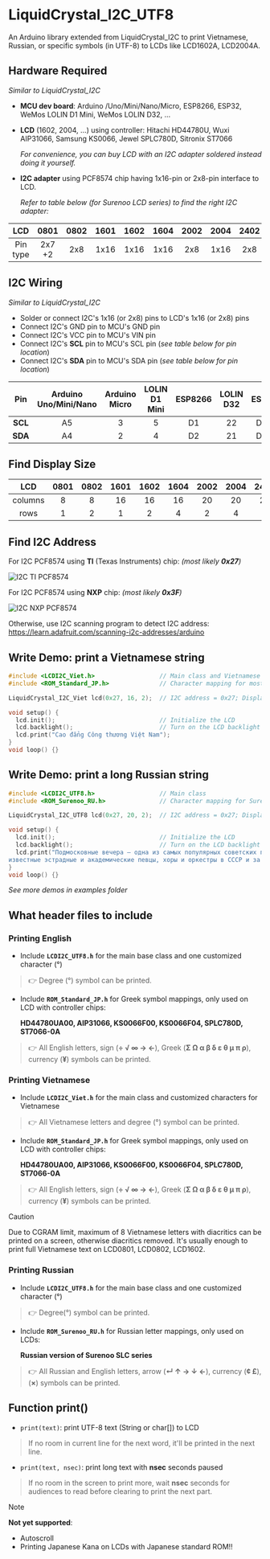 # LiquidCrystal_I2C_UTF8
An Arduino library extended from LiquidCrystal_I2C to print Vietnamese, Russian, or specific symbols (in UTF-8) to LCDs like LCD1602A, LCD2004A.

## Hardware Required
*Similar to LiquidCrystal_I2C*
- **MCU dev board**: Arduino /Uno/Mini/Nano/Micro, ESP8266, ESP32, WeMos LOLIN D1 Mini, WeMos LOLIN D32, ...
- **LCD** (1602, 2004, ...) using controller:
  Hitachi HD44780U, Wuxi AIP31066, Samsung KS0066, Jewel SPLC780D, Sitronix ST7066

  *For convenience, you can buy LCD with an I2C adapter soldered instead doing it yourself.*
- **I2C adapter** using PCF8574 chip having 1x16-pin or 2x8-pin interface to LCD.

  *Refer to table below (for Surenoo LCD series) to find the right I2C adapter:*

|   LCD  | 0801 | 0802 | 1601 | 1602 | 1604 | 2002 | 2004 | 2402 | 4002 | 4004 |
|:------:|:----:|:----:|:----:|:----:|:----:|:----:|:----:|:----:|:----:|:----:|
|Pin type|2x7 +2|  2x8 | 1x16 | 1x16 | 1x16 | 2x8  | 1x16 |  2x8 |  2x8 |  2x8 |

## I2C Wiring
*Similar to LiquidCrystal_I2C*
- Solder or connect I2C's 1x16 (or 2x8) pins to LCD's 1x16 (or 2x8) pins
- Connect I2C's GND pin to MCU's GND pin
- Connect I2C's VCC pin to MCU's VIN pin
- Connect I2C's **SCL** pin to MCU's SCL pin (*see table below for pin location*)
- Connect I2C's **SDA** pin to MCU's SDA pin (*see table below for pin location*)

|    Pin  | Arduino Uno/Mini/Nano | Arduino Micro | LOLIN D1 Mini | ESP8266 | LOLIN D32 | ESP32 |
|:-------:|:---------------------:|:-------------:|:-------------:|:-------:|:-----:|:-----:|
| **SCL** |           A5          |       3       |        5      |   D1    |  22   |  D22  |
| **SDA** |           A4          |       2       |        4      |   D2    |  21   |  D21  |

## Find Display Size
|  LCD  | 0801 | 0802 | 1601 | 1602 | 1604 | 2002 | 2004 | 2402 | 4002 | 4004 |
|:-----:|:----:|:----:|:----:|:----:|:----:|:----:|:----:|:----:|:----:|:----:|
|columns|   8  |   8  |  16  |  16  |  16  |  20  |  20  |  24  |  40  |  40  |
|  rows |   1  |   2  |   1  |   2  |   4  |   2  |   4  |   2  |   2  |   4  |

## Find I2C Address
For I2C PCF8574 using **TI** (Texas Instruments) chip: *(most likely **0x27**)*

![I2C TI PCF8574](https://lastminuteengineers.com/wp-content/uploads/arduino/I2C-LCD-Address-Selection-Jumper-Table-for-TI.png)

For I2C PCF8574 using **NXP** chip: *(most likely **0x3F**)*

![I2C NXP PCF8574](https://lastminuteengineers.com/wp-content/uploads/arduino/I2C-LCD-Address-Selection-Jumper-Table-for-NXP.png)

Otherwise, use I2C scanning program to detect I2C address:
https://learn.adafruit.com/scanning-i2c-addresses/arduino

## Write Demo: print a Vietnamese string
```C++
#include <LCDI2C_Viet.h>                  // Main class and Vietnamese customized characters
#include <ROM_Standard_JP.h>              // Character mapping for most popular LCDs (Japanese ROM)

LiquidCrystal_I2C_Viet lcd(0x27, 16, 2);  // I2C address = 0x27; Display columns = 16, rows = 2

void setup() {
  lcd.init();                             // Initialize the LCD
  lcd.backlight();                        // Turn on the LCD backlight
  lcd.print("Cao đẳng Công thương Việt Nam");
}
void loop() {}
```

## Write Demo: print a long Russian string
```C++
#include <LCDI2C_UTF8.h>                  // Main class
#include <ROM_Surenoo_RU.h>               // Character mapping for Surenoo LCDs (Russian ROM)

LiquidCrystal_I2C_UTF8 lcd(0x27, 20, 2);  // I2C address = 0x27; Display columns = 20, rows = 2

void setup() {
  lcd.init();                             // Initialize the LCD
  lcd.backlight();                        // Turn on the LCD backlight
  lcd.print("Подмосковные вечера — одна из самых популярных советских песен, её исполняли \
известные эстрадные и академические певцы, хоры и оркестры в СССР и за рубежом.", 3);
}
void loop() {}
```
*See more demos in examples folder*

## What header files to include
### Printing English
- Include **`LCDI2C_UTF8.h`** for the main base class and one customized character (°)
> :point_right: Degree (°) symbol can be printed.
- Include **`ROM_Standard_JP.h`** for Greek symbol mappings, only used on LCD with controller chips:

  **HD44780UA00, AIP31066, KS0066F00, KS0066F04, SPLC780D, ST7066-0A**
> :point_right: All English letters, sign (**÷ √ ∞ → ←**), Greek (**Σ Ω α β δ ε θ μ π ρ**), currency (**¥**) symbols can be printed.

### Printing Vietnamese
- Include **`LCDI2C_Viet.h`** for the main class and customized characters for Vietnamese
> :point_right: All Vietnamese letters and degree (°) symbol can be printed.
- Include **`ROM_Standard_JP.h`** for Greek symbol mappings, only used on LCD with controller chips:

  **HD44780UA00, AIP31066, KS0066F00, KS0066F04, SPLC780D, ST7066-0A**
> :point_right: All English letters, sign (**÷ √ ∞ → ←**), Greek (**Σ Ω α β δ ε θ μ π ρ**), currency (**¥**) symbols can be printed.

> [!CAUTION]
> Due to CGRAM limit, maximum of 8 Vietnamese letters with diacritics can be printed on a screen, otherwise diacritics removed.
> It's usually enough to print full Vietnamese text on LCD0801, LCD0802, LCD1602.

### Printing Russian
- Include **`LCDI2C_UTF8.h`** for the main base class and one customized character (°)
> :point_right: Degree(°) symbol can be printed.
- Include **`ROM_Surenoo_RU.h`** for Russian letter mappings, only used on LCDs:

  **Russian version of Surenoo SLC series**
> :point_right: All Russian and English letters, arrow (**↵ ↑ → ↓ ←**), currency (**¢ £**), (**×**) symbols can be printed.

## Function print()
- `print(text)`: print UTF-8 text (String or char[]) to LCD
> If no room in current line for the next word, it'll be printed in the next line.
- `print(text, nsec)`: print long text with **nsec** seconds paused
> If no room in the screen to print more, wait **nsec** seconds for audiences to read before clearing to print the next part.

> [!NOTE]
> **Not yet supported**:
> - Autoscroll
> - Printing Japanese Kana on LCDs with Japanese standard ROM!!
